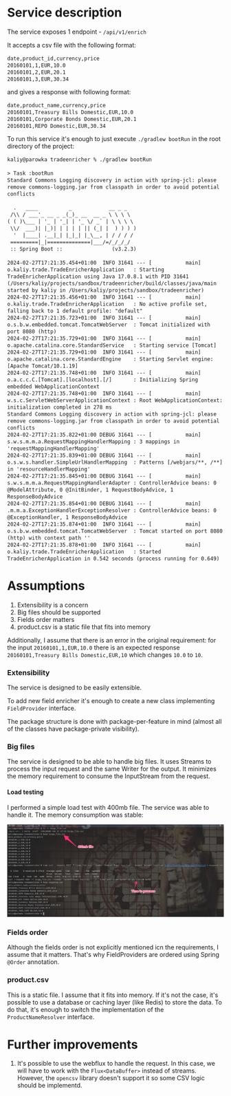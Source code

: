 # Service description
The service exposes 1 endpoint - `/api/v1/enrich`

It accepts a csv file with the following format:
```
date,product_id,currency,price
20160101,1,EUR,10.0
20160101,2,EUR,20.1
20160101,3,EUR,30.34
```
and gives a response with following format:
```
date,product_name,currency,price
20160101,Treasury Bills Domestic,EUR,10.0
20160101,Corporate Bonds Domestic,EUR,20.1
20160101,REPO Domestic,EUR,30.34
```

To run this service it's enough to just execute `./gradlew bootRun` in the root directory of the project:

```
kaliy@parowka tradeenricher % ./gradlew bootRun

> Task :bootRun
Standard Commons Logging discovery in action with spring-jcl: please remove commons-logging.jar from classpath in order to avoid potential conflicts

  .   ____          _            __ _ _
 /\\ / ___'_ __ _ _(_)_ __  __ _ \ \ \ \
( ( )\___ | '_ | '_| | '_ \/ _` | \ \ \ \
 \\/  ___)| |_)| | | | | || (_| |  ) ) ) )
  '  |____| .__|_| |_|_| |_\__, | / / / /
 =========|_|==============|___/=/_/_/_/
 :: Spring Boot ::                (v3.2.3)

2024-02-27T17:21:35.454+01:00  INFO 31641 --- [           main] o.kaliy.trade.TradeEnricherApplication   : Starting TradeEnricherApplication using Java 17.0.8.1 with PID 31641 (/Users/kaliy/projects/sandbox/tradeenricher/build/classes/java/main started by kaliy in /Users/kaliy/projects/sandbox/tradeenricher)
2024-02-27T17:21:35.456+01:00  INFO 31641 --- [           main] o.kaliy.trade.TradeEnricherApplication   : No active profile set, falling back to 1 default profile: "default"
2024-02-27T17:21:35.723+01:00  INFO 31641 --- [           main] o.s.b.w.embedded.tomcat.TomcatWebServer  : Tomcat initialized with port 8080 (http)
2024-02-27T17:21:35.729+01:00  INFO 31641 --- [           main] o.apache.catalina.core.StandardService   : Starting service [Tomcat]
2024-02-27T17:21:35.729+01:00  INFO 31641 --- [           main] o.apache.catalina.core.StandardEngine    : Starting Servlet engine: [Apache Tomcat/10.1.19]
2024-02-27T17:21:35.748+01:00  INFO 31641 --- [           main] o.a.c.c.C.[Tomcat].[localhost].[/]       : Initializing Spring embedded WebApplicationContext
2024-02-27T17:21:35.748+01:00  INFO 31641 --- [           main] w.s.c.ServletWebServerApplicationContext : Root WebApplicationContext: initialization completed in 278 ms
Standard Commons Logging discovery in action with spring-jcl: please remove commons-logging.jar from classpath in order to avoid potential conflicts
2024-02-27T17:21:35.822+01:00 DEBUG 31641 --- [           main] s.w.s.m.m.a.RequestMappingHandlerMapping : 3 mappings in 'requestMappingHandlerMapping'
2024-02-27T17:21:35.839+01:00 DEBUG 31641 --- [           main] o.s.w.s.handler.SimpleUrlHandlerMapping  : Patterns [/webjars/**, /**] in 'resourceHandlerMapping'
2024-02-27T17:21:35.845+01:00 DEBUG 31641 --- [           main] s.w.s.m.m.a.RequestMappingHandlerAdapter : ControllerAdvice beans: 0 @ModelAttribute, 0 @InitBinder, 1 RequestBodyAdvice, 1 ResponseBodyAdvice
2024-02-27T17:21:35.854+01:00 DEBUG 31641 --- [           main] .m.m.a.ExceptionHandlerExceptionResolver : ControllerAdvice beans: 0 @ExceptionHandler, 1 ResponseBodyAdvice
2024-02-27T17:21:35.874+01:00  INFO 31641 --- [           main] o.s.b.w.embedded.tomcat.TomcatWebServer  : Tomcat started on port 8080 (http) with context path ''
2024-02-27T17:21:35.878+01:00  INFO 31641 --- [           main] o.kaliy.trade.TradeEnricherApplication   : Started TradeEnricherApplication in 0.542 seconds (process running for 0.649)
```

# Assumptions
1. Extensibility is a concern
2. Big files should be supported
3. Fields order matters
4. product.csv is a static file that fits into memory

Additionally, I assume that there is an error in the original requirement: for the input `20160101,1,EUR,10.0` there is an
expected response `20160101,Treasury Bills Domestic,EUR,10` which changes `10.0` to `10`.

### Extensibility
The service is designed to be easily extensible.

To add new field enricher it's enough to create a new class implementing `FieldProvider` interface.

The package structure is done with package-per-feature in mind (almost all of the classes have package-private visibility).

### Big files

The service is designed to be able to handle big files. It uses Streams to process the input request and the same 
Writer for the output. It minimizes the memory requirement to consume the InputStream from the request.

#### Load testing

I performed a simple load test with 400mb file. The service was able to handle it. The memory consumption was stable:

![load testing results](doc/load_test.png "load testing results")

### Fields order

Although the fields order is not explicitly mentioned icn the requirements, I assume that it matters. That's why 
FieldProviders are ordered using Spring `@Order` annotation.

### product.csv

This is a static file. I assume that it fits into memory. If it's not the case, it's possible to use a database or 
caching layer (like Redis) to store the data. To do that, it's enough to switch the implementation of the 
`ProductNameResolver` interface.

# Further improvements

1. It's possible to use the webflux to handle the request. In this case, we will have to work with the 
   `Flux<DataBuffer>` instead of streams. However, the `opencsv` library doesn't support it so some CSV logic should 
   be implementd.
